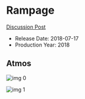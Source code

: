 # Rampage

[Discussion Post](https://www.avsforum.com/threads/bass-eq-for-filtered-movies.2995212/post-56721112)

* Release Date: 2018-07-17
* Production Year: 2018

## Atmos

![img 0](https://i.imgur.com/av8VqKp.jpg)

![img 1](https://i.imgur.com/P0aDAup.png)

